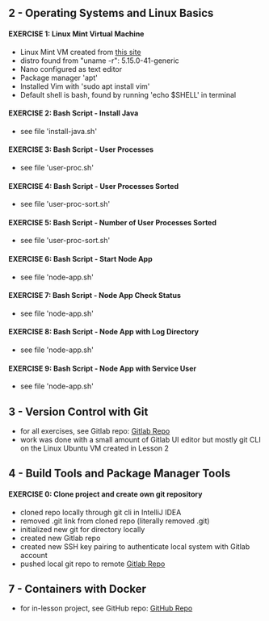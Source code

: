 ## 2 - Operating Systems and Linux Basics
#### EXERCISE 1: Linux Mint Virtual Machine
- Linux Mint VM created from [this site](https://www.linuxmint.com/edition.php?id=300)
- distro found from "uname -r": 5.15.0-41-generic
- Nano configured as text editor
- Package manager 'apt'
- Installed Vim with 'sudo apt install vim'
- Default shell is bash, found by running 'echo $SHELL' in terminal

#### EXERCISE 2: Bash Script - Install Java
- see file 'install-java.sh'

#### EXERCISE 3: Bash Script - User Processes
- see file 'user-proc.sh'

#### EXERCISE 4: Bash Script - User Processes Sorted
- see file 'user-proc-sort.sh'

#### EXERCISE 5: Bash Script - Number of User Processes Sorted
- see file 'user-proc-sort.sh'

#### EXERCISE 6: Bash Script - Start Node App
- see file 'node-app.sh'

#### EXERCISE 7: Bash Script - Node App Check Status
- see file 'node-app.sh'

#### EXERCISE 8: Bash Script - Node App with Log Directory
- see file 'node-app.sh'

#### EXERCISE 9: Bash Script - Node App with Service User
- see file 'node-app.sh'

## 3 - Version Control with Git
- for all exercises, see Gitlab repo:
[Gitlab Repo](https://gitlab.com/opschasingdev_root/exercise-git)
- work was done with a small amount of Gitlab UI editor but mostly git CLI on the Linux Ubuntu VM created in Lesson 2

## 4 - Build Tools and Package Manager Tools
#### EXERCISE 0: Clone project and create own git repository
- cloned repo locally through git cli in IntelliJ IDEA
- removed .git link from cloned repo (literally removed .git)
- initialized new git for directory locally
- created new Gitlab repo
- created new SSH key pairing to authenticate local system with Gitlab account
- pushed local git repo to remote
[Gitlab Repo](https://gitlab.com/opschasingdev_root/java-gradle-app)

## 7 - Containers with Docker
- for in-lesson project, see GitHub repo:
[GitHub Repo](https://github.com/OpsChasingDev/DOB_Developing-with-Docker)